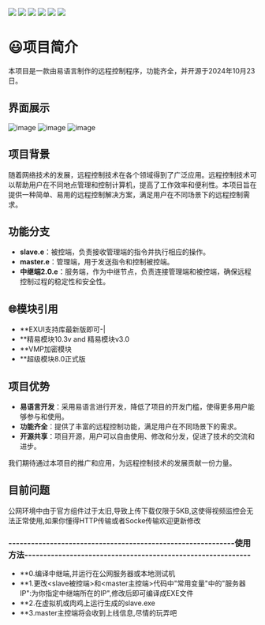 ![](https://img.shields.io/github/stars/pandao/editor.md.svg) ![](https://img.shields.io/github/forks/pandao/editor.md.svg) ![](https://img.shields.io/github/tag/pandao/editor.md.svg) ![](https://img.shields.io/github/release/pandao/editor.md.svg) ![](https://img.shields.io/github/issues/pandao/editor.md.svg) ![](https://img.shields.io/bower/v/editor.md.svg)
# 😃项目简介

本项目是一款由易语言制作的远程控制程序，功能齐全，并开源于2024年10月23日。

## 界面展示
![image](https://github.com/user-attachments/assets/c5c76d59-77e8-4e2b-8aec-e0f64e7272d8)
![image](https://github.com/user-attachments/assets/6b5fee8e-7e5a-49e4-ab33-1bc485933eaf)
![image](https://github.com/user-attachments/assets/1936ee52-f4b0-472f-b097-1e65c9ca4738)

## 项目背景

随着网络技术的发展，远程控制技术在各个领域得到了广泛应用。远程控制技术可以帮助用户在不同地点管理和控制计算机，提高了工作效率和便利性。本项目旨在提供一种简单、易用的远程控制解决方案，满足用户在不同场景下的远程控制需求。

## 功能分支

- **slave.e**：被控端，负责接收管理端的指令并执行相应的操作。
- **master.e**：管理端，用于发送指令和控制被控端。
- **中继端2.0.e**：服务端，作为中继节点，负责连接管理端和被控端，确保远程控制过程的稳定性和安全性。

## 🌐模块引用
  - **EXUI支持库最新版即可-|
  - **精易模块10.3v and 精易模块v3.0
  - **VMP加密模块
  - **超级模块8.0正式版

## 项目优势

- **易语言开发**：采用易语言进行开发，降低了项目的开发门槛，使得更多用户能够参与和使用。
- **功能齐全**：提供了丰富的远程控制功能，满足用户在不同场景下的需求。
- **开源共享**：项目开源，用户可以自由使用、修改和分发，促进了技术的交流和进步。

我们期待通过本项目的推广和应用，为远程控制技术的发展贡献一份力量。

## 目前问题
公网环境中由于官方组件过于太旧,导致上传下载仅限于5KB,这使得视频监控会无法正常使用,如果你懂得HTTP传输或者Socke传输欢迎更新修改

### ------------------------------------------------------------使用方法------------------------------------------------------------
- **0.编译中继端,并运行在公网服务器或本地测试机
- **1.更改<slave被控端>和<master主控端>代码中"常用变量"中的"服务器IP":为你指定中继端所在的IP",修改后即可编译成EXE文件
- **2.在虚拟机或肉鸡上运行生成的slave.exe
- **3.master主控端将会收到上线信息,尽情的玩弄吧
